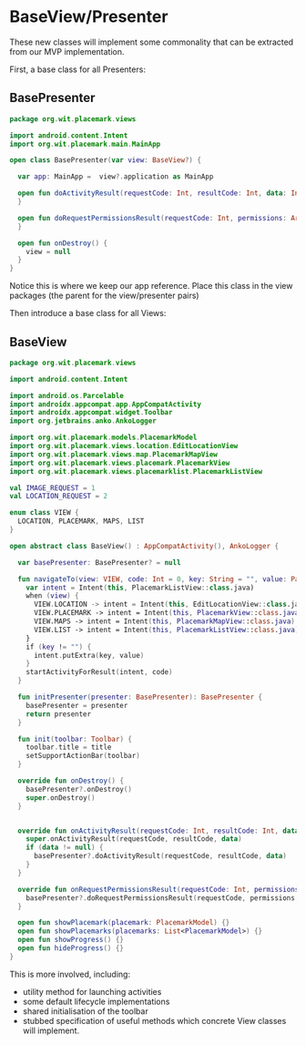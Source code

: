# BaseView/Presenter

These new classes will implement some commonality that can be extracted from our MVP implementation.

First, a base class for all Presenters:

## BasePresenter

```kotlin
package org.wit.placemark.views

import android.content.Intent
import org.wit.placemark.main.MainApp

open class BasePresenter(var view: BaseView?) {

  var app: MainApp =  view?.application as MainApp

  open fun doActivityResult(requestCode: Int, resultCode: Int, data: Intent) {
  }

  open fun doRequestPermissionsResult(requestCode: Int, permissions: Array<String>, grantResults: IntArray) {
  }

  open fun onDestroy() {
    view = null
  }
}
```

Notice this is where we keep our app reference. Place this class in the view packages (the parent for the view/presenter pairs)

Then introduce a base class for all Views:

## BaseView

```kotlin
package org.wit.placemark.views

import android.content.Intent

import android.os.Parcelable
import androidx.appcompat.app.AppCompatActivity
import androidx.appcompat.widget.Toolbar
import org.jetbrains.anko.AnkoLogger

import org.wit.placemark.models.PlacemarkModel
import org.wit.placemark.views.location.EditLocationView
import org.wit.placemark.views.map.PlacemarkMapView
import org.wit.placemark.views.placemark.PlacemarkView
import org.wit.placemark.views.placemarklist.PlacemarkListView

val IMAGE_REQUEST = 1
val LOCATION_REQUEST = 2

enum class VIEW {
  LOCATION, PLACEMARK, MAPS, LIST
}

open abstract class BaseView() : AppCompatActivity(), AnkoLogger {

  var basePresenter: BasePresenter? = null

  fun navigateTo(view: VIEW, code: Int = 0, key: String = "", value: Parcelable? = null) {
    var intent = Intent(this, PlacemarkListView::class.java)
    when (view) {
      VIEW.LOCATION -> intent = Intent(this, EditLocationView::class.java)
      VIEW.PLACEMARK -> intent = Intent(this, PlacemarkView::class.java)
      VIEW.MAPS -> intent = Intent(this, PlacemarkMapView::class.java)
      VIEW.LIST -> intent = Intent(this, PlacemarkListView::class.java)
    }
    if (key != "") {
      intent.putExtra(key, value)
    }
    startActivityForResult(intent, code)
  }

  fun initPresenter(presenter: BasePresenter): BasePresenter {
    basePresenter = presenter
    return presenter
  }

  fun init(toolbar: Toolbar) {
    toolbar.title = title
    setSupportActionBar(toolbar)
  }

  override fun onDestroy() {
    basePresenter?.onDestroy()
    super.onDestroy()
  }


  override fun onActivityResult(requestCode: Int, resultCode: Int, data: Intent?) {
    super.onActivityResult(requestCode, resultCode, data)
    if (data != null) {
      basePresenter?.doActivityResult(requestCode, resultCode, data)
    }
  }

  override fun onRequestPermissionsResult(requestCode: Int, permissions: Array<String>, grantResults: IntArray) {
    basePresenter?.doRequestPermissionsResult(requestCode, permissions, grantResults)
  }

  open fun showPlacemark(placemark: PlacemarkModel) {}
  open fun showPlacemarks(placemarks: List<PlacemarkModel>) {}
  open fun showProgress() {}
  open fun hideProgress() {}
}
```

This is more involved, including:

- utility method for launching activities
- some default lifecycle implementations
- shared initialisation of the toolbar
- stubbed specification of useful methods which concrete View classes will implement.

